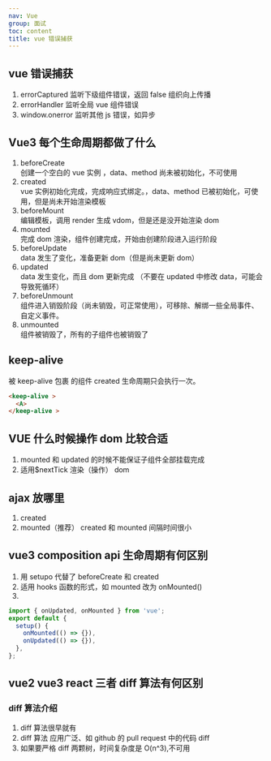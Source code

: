 ```yaml
---
nav: Vue
group: 面试
toc: content
title: vue 错误捕获
---
```


## vue 错误捕获

1. errorCaptured 监听下级组件错误，返回 false 组织向上传播
2. errorHandler 监听全局 vue 组件错误
3. window.onerror 监听其他 js 错误，如异步

## Vue3 每个生命周期都做了什么

1. beforeCreate  
   创建一个空白的 vue 实例 ，data、method 尚未被初始化，不可使用
2. created  
   vue 实例初始化完成，完成响应式绑定。，data、method 已被初始化，可使用，但是尚未开始渲染模板
3. beforeMount  
   编辑模板，调用 render 生成 vdom，但是还是没开始渲染 dom
4. mounted  
   完成 dom 渲染，组件创建完成，开始由创建阶段进入运行阶段
5. beforeUpdate  
   data 发生了变化，准备更新 dom（但是尚未更新 dom）
6. updated  
   data 发生变化，而且 dom 更新完成 （不要在 updated 中修改 data，可能会导致死循环）
7. beforeUnmount  
   组件进入销毁阶段（尚未销毁，可正常使用），可移除、解绑一些全局事件、自定义事件。
8. unmounted  
   组件被销毁了，所有的子组件也被销毁了

## keep-alive

被 keep-alive 包裹 的组件 created 生命周期只会执行一次。

```html
<keep-alive >
  <A>
</keep-alive >
```

## VUE 什么时候操作 dom 比较合适

1. mounted 和 updated 的时候不能保证子组件全部挂载完成
2. 适用$nextTick 渲染（操作） dom

## ajax 放哪里

1. created
2. mounted（推荐）
   created 和 mounted 间隔时间很小

## vue3 composition api 生命周期有何区别

1. 用 setupo 代替了 beforeCreate 和 created
2. 适用 hooks 函数的形式，如 mounted 改为 onMounted()
3.

```js
import { onUpdated, onMounted } from 'vue';
export default {
  setup() {
    onMounted(() => {}),
    onUpdated(() => {}),
  },
};
```

## vue2 vue3 react 三者 diff 算法有何区别

### diff 算法介绍

1. diff 算法很早就有
2. diff 算法 应用广泛、如 github 的 pull request 中的代码 diff
3. 如果要严格 diff 两颗树，时间复杂度是 O(n^3),不可用
